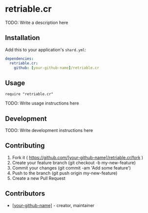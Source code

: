# retriable.cr

TODO: Write a description here

## Installation

Add this to your application's `shard.yml`:

```yaml
dependencies:
  retriable.cr:
    github: [your-github-name]/retriable.cr
```

## Usage

```crystal
require "retriable.cr"
```

TODO: Write usage instructions here

## Development

TODO: Write development instructions here

## Contributing

1. Fork it ( https://github.com/[your-github-name]/retriable.cr/fork )
2. Create your feature branch (git checkout -b my-new-feature)
3. Commit your changes (git commit -am 'Add some feature')
4. Push to the branch (git push origin my-new-feature)
5. Create a new Pull Request

## Contributors

- [[your-github-name]](https://github.com/[your-github-name])  - creator, maintainer

